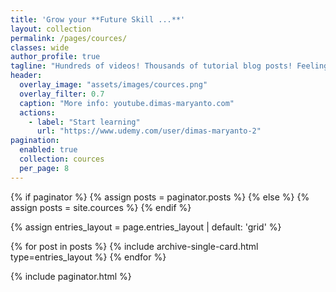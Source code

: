 ```yaml
---
title: 'Grow your **Future Skill ...**'
layout: collection
permalink: /pages/cources/
classes: wide
author_profile: true
tagline: "Hundreds of videos! Thousands of tutorial blog posts! Feeling lost yet? <br><br>**Watch. Learn. Do. Learn.**<br><br>Watching video tutorials is just the beginning. Get hands-on assignments with course videos that allow you to actually apply and implement what is being taught in the course material."
header:
  overlay_image: "assets/images/cources.png"
  overlay_filter: 0.7
  caption: "More info: youtube.dimas-maryanto.com"
  actions:
    - label: "Start learning"
      url: "https://www.udemy.com/user/dimas-maryanto-2"
pagination:
  enabled: true
  collection: cources
  per_page: 8
---
```


{% if paginator %}
  {% assign posts = paginator.posts %}
{% else %}
  {% assign posts = site.cources %}
{% endif %}

{% assign entries_layout = page.entries_layout | default: 'grid' %}
<div class="entries-{{ entries_layout }}">
  {% for post in posts %}
    {% include archive-single-card.html type=entries_layout %}
  {% endfor %}
</div>

{% include paginator.html %}